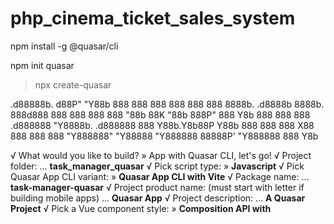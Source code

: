 ﻿# php_cinema_ticket_sales_system

npm install -g @quasar/cli

npm init quasar

> npx
> create-quasar



 .d88888b.
d88P" "Y88b
888     888
888     888 888  888  8888b.  .d8888b   8888b.  888d888
888     888 888  888     "88b 88K          "88b 888P"
888 Y8b 888 888  888 .d888888 "Y8888b. .d888888 888
Y88b.Y8b88P Y88b 888 888  888      X88 888  888 888
 "Y888888"   "Y88888 "Y888888  88888P' "Y888888 888
       Y8b

√ What would you like to build? » App with Quasar CLI, let's go!
√ Project folder: ... **task_manager_quasar**
√ Pick script type: » **Javascript**
√ Pick Quasar App CLI variant: » **Quasar App CLI with Vite**
√ Package name: ... **task-manager-quasar**
√ Project product name: (must start with letter if building mobile apps) ... **Quasar App**
√ Project description: ... **A Quasar Project**
√ Pick a Vue component style: » **Composition API with <script setup>**
√ Pick your CSS preprocessor: » **Sass with SCSS syntax**
√ Check the features needed for your project: » **Linting (vite-plugin-checker + ESLint), State Management (Pinia), axios**
√ Add Prettier for code formatting? ... **yes**



 Quasar •  SUCCESS  • The project has been scaffolded

√ Install project dependencies? (recommended) » **Yes, use npm**


> task-manager-quasar@0.0.1 postinstall
> quasar prepare


 .d88888b.
d88P" "Y88b
888     888
888     888 888  888  8888b.  .d8888b   8888b.  888d888
888     888 888  888     "88b 88K          "88b 888P"
888 Y8b 888 888  888 .d888888 "Y8888b. .d888888 888
Y88b.Y8b88P Y88b 888 888  888      X88 888  888 888
 "Y888888"   "Y88888 "Y888888  88888P' "Y888888 888
       Y8b

## çalıştırma komutu
λ php artisan serve

   INFO  Server running on [http://127.0.0.1:8000].

  Press Ctrl+C to stop the server

  2025-08-29 17:35:49 /api/kisiler ....................................................................... ~ 2.37ms
  2025-08-29 17:35:57 /api/kisiler ....................................................................... ~ 0.75ms
  2025-08-29 17:35:59 /api/kisiler ....................................................................... ~ 0.76ms

## migrate
php artisan migrate
##
composer dump-autoload

## seed set

php artisan db:seed
##
php artisan migrate:fresh --seed





